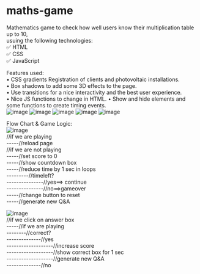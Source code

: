 # maths-game  

Mathematics game to check how well users know their multiplication table up to 10,  
usuing the following technologies:     
✅ HTML     
✅ CSS    
✅ JavaScript    

Features used:   
•	CSS gradients Registration of clients and photovoltaic installations.   
•	Box shadows to add some 3D effects to the page.   
•	Use transitions for a nice interactivity and the best user experience.   
•	Nice JS functions to change in HTML.
•	Show and hide elements and some functions to create timing events.  
![image](https://github.com/user-attachments/assets/4815ad19-0216-416e-a955-24cc564279bc)
![image](https://github.com/user-attachments/assets/fbe8c572-79f5-473d-8ef1-f55e9d7ca81f)
![image](https://github.com/user-attachments/assets/046e3fbd-580e-48d6-b08b-4109463837c5)
![image](https://github.com/user-attachments/assets/940134d5-909d-47f9-b954-d6f350dbdea2)
![image](https://github.com/user-attachments/assets/d5400e2d-3e28-46c9-a787-2c3d7a323711)

Flow Chart & Game Logic:  
![image](https://github.com/user-attachments/assets/60f33d5f-d2ea-4616-8e58-618b2c9b7681)  
//if we are playing  
	-----//reload page  
//if we are not playing  
	-----//set score to 0  
	-----//show countdown box  
	-----//reduce time by 1 sec in loops  
		---------//timeleft?  
			---------------//yes==> continue  
			---------------//no==>gameover  
	-----//change button to reset  
	-----//generate new Q&A  

![image](https://github.com/user-attachments/assets/680947b5-9163-43cf-a32e-3175df80bfc9)  
//if we click on answer box  
	-----//if we are playing  
		--------//correct?  
			--------------//yes  
				-------------------//increase score  
				-------------------//show correct box for 1 sec  
				-------------------//generate new Q&A  
			--------------//no  



